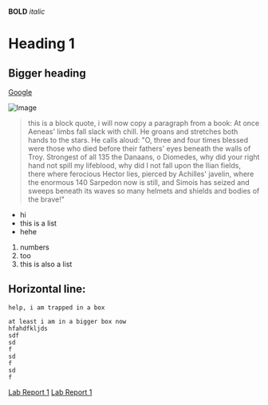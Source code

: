 **BOLD**
*italic*

# Heading 1

## Bigger heading

[Google](www.bing.com)

![Image](https://pbs.twimg.com/media/EzF8HknWYAALqSx.jpg)

> this is a block quote, i will now copy a paragraph from a book: At once Aeneas' limbs fall slack with chill.
He groans and stretches both hands to the stars.
He calls aloud: "O, three and four times blessed
were those who died before their fathers' eyes
beneath the walls of Troy. Strongest of all 135
the Danaans, o Diomedes, why
did your right hand not spill my lifeblood, why
did I not fall upon the Ilian fields,
there where ferocious Hector lies, pierced by
Achilles' javelin, where the enormous 140
Sarpedon now is still, and Simois
has seized and sweeps beneath its waves so many
helmets and shields and bodies of the brave!"


* hi
* this is a list
* hehe

1. numbers
2. too
3. this is also a list

Horizontal line:
------


`help, i am trapped in a box`

```
at least i am in a bigger box now
hfahdfkljds
sdf
sd
f
sd
f
sd
f
```




[Lab Report 1](lab-report-1-week-2.html)
[Lab Report 1](https://<your-username>.github.io/<your-lab-reports-repo>/lab-report-1-week-2.html)

